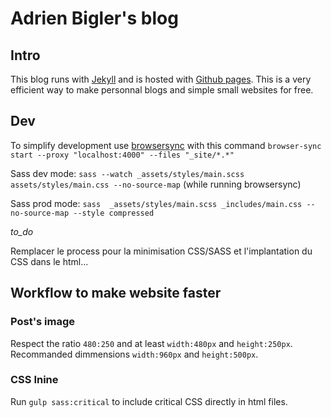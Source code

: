 # Adrien Bigler's blog

## Intro
This blog runs with [Jekyll](https://jekyllrb.com/) and is hosted with [Github pages](https://pages.github.com/). This is a very efficient way to make personnal blogs and simple small websites for free.

## Dev

To simplify development use [browsersync](https://www.browsersync.io) with this command `browser-sync start --proxy "localhost:4000" --files "_site/*.*"`

Sass dev mode: `sass --watch _assets/styles/main.scss assets/styles/main.css --no-source-map` (while running browsersync)

Sass prod mode: `sass  _assets/styles/main.scss _includes/main.css --no-source-map --style compressed`

_to_do_

Remplacer le process pour la minimisation CSS/SASS et l'implantation du CSS dans le html...

## Workflow to make website faster

### Post's image
Respect the ratio `480:250` and at least `width:480px` and `height:250px`. Recommanded dimmensions `width:960px` and `height:500px`.

### CSS Inine
Run `gulp sass:critical` to include critical CSS directly in html files.